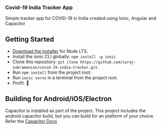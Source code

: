 ### Covid-19 India Tracker App
Simple tracker app for COVID-19 in India created using Ionic, Angular and Capacitor

## Getting Started

* [Download the installer](https://nodejs.org/) for Node LTS.
* Install the ionic CLI globally: `npm install -g ionic`
* Clone this repository: `git clone https://github.com/suraj-subramanian/covid-19-india-tracker.git`.
* Run `npm install` from the project root.
* Run `ionic serve` in a terminal from the project root.
* Profit. :tada:

## Building for Android/iOS/Electron
Capacitor is installed as part of the project. This project includes the android capacitor build, but you can build for an platform of your choice. Refer the [Capacitor Docs](https://capacitor.ionicframework.com/docs/getting-started/)

